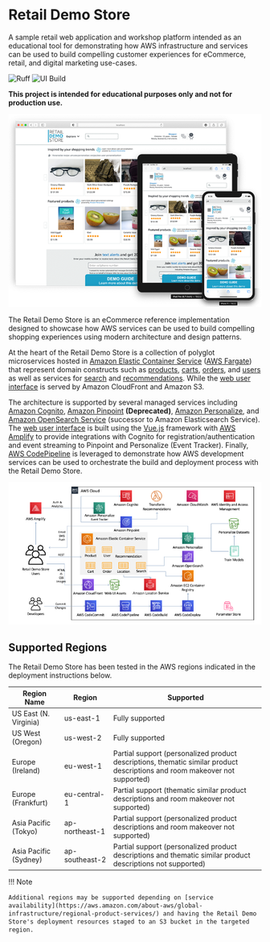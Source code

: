 
# Retail Demo Store 

A sample retail web application and workshop platform intended as an educational tool for demonstrating how AWS infrastructure and services can be used to build compelling customer experiences for eCommerce, retail, and digital marketing use-cases.

![Ruff](https://github.com/aws-samples/retail-demo-store/actions/workflows/ruff.yml/badge.svg?branch=master)
![UI Build](https://github.com/aws-samples/retail-demo-store/actions/workflows/build-ui.yml/badge.svg?branch=master)

**This project is intended for educational purposes only and not for production use.**

![Retail Demo Store Home Page](./assets/retaildemostore-home-devices.png)

The Retail Demo Store is an eCommerce reference implementation designed to showcase how AWS services can be used to build compelling shopping experiences using modern architecture and design patterns.

At the heart of the Retail Demo Store is a collection of polyglot microservices hosted in [Amazon Elastic Container Service](https://aws.amazon.com/ecs/) ([AWS Fargate](https://aws.amazon.com/fargate/)) that represent domain constructs such as [products](https://github.com/aws-samples/retail-demo-store/tree/master/src/products), [carts](https://github.com/aws-samples/retail-demo-store/tree/master/src/carts), [orders](https://github.com/aws-samples/retail-demo-store/tree/master/src/orders), and [users](https://github.com/aws-samples/retail-demo-store/tree/master/src/users) as well as services for [search](https://github.com/aws-samples/retail-demo-store/tree/master/src/search) and [recommendations](https://github.com/aws-samples/retail-demo-store/tree/master/src/recommendations). While the [web user interface](https://github.com/aws-samples/retail-demo-store/tree/master/src/web-ui) is served by Amazon CloudFront and Amazon S3.

The architecture is supported by several managed services including [Amazon Cognito](https://aws.amazon.com/cognito/), [Amazon Pinpoint](https://aws.amazon.com/pinpoint/) **(Deprecated)**, [Amazon Personalize](https://aws.amazon.com/personalize/), and [Amazon OpenSearch Service](https://aws.amazon.com/opensearch-service/) (successor to Amazon Elasticsearch Service). The [web user interface](https://github.com/aws-samples/retail-demo-store/tree/master/src/web-ui) is built using the [Vue.js](https://vuejs.org/) framework with [AWS Amplify](https://aws.amazon.com/amplify/) to provide integrations with Cognito for registration/authentication and event streaming to Pinpoint and Personalize (Event Tracker). Finally, [AWS CodePipeline](https://aws.amazon.com/codepipeline/) is leveraged to demonstrate how AWS development services can be used to orchestrate the build and deployment process with the Retail Demo Store.

![Retail Demo Store Architecture](./assets/retaildemostore-architecture.png)

## Supported Regions

The Retail Demo Store has been tested in the AWS regions indicated in the deployment instructions below.


| Region Name | Region | Supported |
| ------------- | ------------- | ------------- |
| US East (N. Virginia) | us-east-1 | Fully supported |
| US West (Oregon) | us-west-2 | Fully supported |
| Europe (Ireland) | eu-west-1 | Partial support (personalized product descriptions, thematic similar product descriptions and room makeover not supported) |
| Europe (Frankfurt) | eu-central-1 | Partial support (thematic similar product descriptions and room makeover not supported) |
| Asia Pacific (Tokyo) | ap-northeast-1 | Partial support (personalized product descriptions and room makeover not supported) |
| Asia Pacific (Sydney) | ap-southeast-2 | Partial support (personalized product descriptions and thematic similar product descriptions not supported) |

!!! Note

    Additional regions may be supported depending on [service availability](https://aws.amazon.com/about-aws/global-infrastructure/regional-product-services/) and having the Retail Demo Store's deployment resources staged to an S3 bucket in the targeted region.

